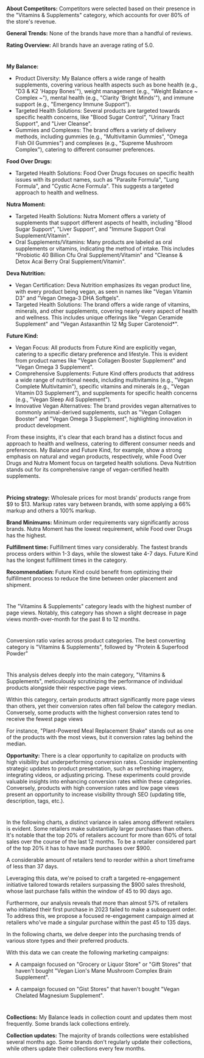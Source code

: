 
<!-- Competitors: Review analysis -->
#

__About Competitors:__ Competitors were selected based on their presence in the "Vitamins & Supplements" category, which accounts for over 80% of the store's revenue.

__General Trends:__ None of the brands have more than a handful of reviews.

__Rating Overview:__ All brands have an average rating of 5.0.

#

<!-- Competitors: Product optimization analysis -->

# 

__My Balance:__
- Product Diversity: My Balance offers a wide range of health supplements, covering various health aspects such as bone health (e.g., "D3 & K2 'Happy Bones'"), weight management (e.g., "Weight Balance ~ Complex ~"), mental health (e.g., "Clarity 'Bright Minds'"), and immune support (e.g., "Emergency Immune Support").
- Targeted Health Solutions: Several products are targeted towards specific health concerns, like "Blood Sugar Control", "Urinary Tract Support", and "Liver Cleanse".
- Gummies and Complexes: The brand offers a variety of delivery methods, including gummies (e.g., "Multivitamin Gummies", "Omega Fish Oil Gummies") and complexes (e.g., "Supreme Mushroom Complex"), catering to different consumer preferences.

__Food Over Drugs:__
- Targeted Health Solutions: Food Over Drugs focuses on specific health issues with its product names, such as "Parasite Formula", "Lung Formula", and "Cystic Acne Formula". This suggests a targeted approach to health and wellness.


__Nutra Moment:__
- Targeted Health Solutions: Nutra Moment offers a variety of supplements that support different aspects of health, including "Blood Sugar Support", "Liver Support", and "Immune Support Oral Supplement/Vitamin".
- Oral Supplements/Vitamins: Many products are labeled as oral supplements or vitamins, indicating the method of intake. This includes "Probiotic 40 Billion Cfu Oral Supplement/Vitamin" and "Cleanse & Detox Acai Berry Oral Supplement/Vitamin".

__Deva Nutrition:__
- Vegan Certification: Deva Nutrition emphasizes its vegan product line, with every product being vegan, as seen in names like "Vegan Vitamin D3" and "Vegan Omega-3 DHA Softgels".
- Targeted Health Solutions: The brand offers a wide range of vitamins, minerals, and other supplements, covering nearly every aspect of health and wellness. This includes unique offerings like "Vegan Ceramide Supplement" and "Vegan Astaxanthin 12 Mg Super Carotenoid*".

__Future Kind:__
- Vegan Focus: All products from Future Kind are explicitly vegan, catering to a specific dietary preference and lifestyle. This is evident from product names like "Vegan Collagen Booster Supplement" and "Vegan Omega 3 Supplement".
- Comprehensive Supplements: Future Kind offers products that address a wide range of nutritional needs, including multivitamins (e.g., "Vegan Complete Multivitamin"), specific vitamins and minerals (e.g., "Vegan Vitamin D3 Supplement"), and supplements for specific health concerns (e.g., "Vegan Sleep Aid Supplement").
- Innovative Vegan Alternatives: The brand provides vegan alternatives to commonly animal-derived supplements, such as "Vegan Collagen Booster" and "Vegan Omega 3 Supplement", highlighting innovation in product development.


From these insights, it's clear that each brand has a distinct focus and approach to health and wellness, catering to different consumer needs and preferences. My Balance and Future Kind, for example, show a strong emphasis on natural and vegan products, respectively, while Food Over Drugs and Nutra Moment focus on targeted health solutions. Deva Nutrition stands out for its comprehensive range of vegan-certified health supplements.

# 

<!-- Competitors: Competitor pricing, minimum order and fulfillment analysis -->

__Pricing strategy:__ Wholesale prices for most brands' products range from \$9 to \$13. Markup rates vary between brands, with some applying a 66% markup and others a 100% markup.

__Brand Minimums:__ Minimum order requirements vary significantly across brands. Nutra Moment has the lowest requirement, while Food over Drugs has the highest.

__Fulfillment time:__ Fulfillment times vary considerably. The fastest brands process orders within 1-3 days, while the slowest take 4-7 days. Future Kind has the longest fulfillment times in the category.

__Recommendation:__ Future Kind could benefit from optimizing their fulfillment process to reduce the time between order placement and shipment. 

#

<!-- Product: page views by category last 12 months -->

# 

The "Vitamins & Supplements" category leads with the highest number of page views. Notably, this category has shown a slight decrease in page views month-over-month for the past 8 to 12 months.

# 

<!-- Product: conversion by category -->

# 

Conversion ratio varies across product categories. The best converting category is "Vitamins & Supplements", followed by "Protein & Superfood Powder"


#

<!-- Product: conversion by product -->

# 

This analysis delves deeply into the main category, "Vitamins & Supplements", meticulously scrutinizing the performance of individual products alongside their respective page views.

Within this category, certain products attract significantly more page views than others, yet their conversion rates often fall below the category median. Conversely, some products with the highest conversion rates tend to receive the fewest page views

For instance, "Plant-Powered Meal Replacement Shake" stands out as one of the products with the most views, but it conversion rates lag behind the median.

__Opportunity:__ There is a clear opportunity to capitalize on products with high visibility but underperforming conversion rates. Consider implementing strategic updates to product presentation, such as refreshing imagery, integrating videos, or adjusting pricing. These experiments could provide valuable insights into enhancing conversion rates within these categories. Conversely, products with high conversion rates and low page views present an opportunity to increase visibility through SEO (updating title, description, tags, etc.).

#

<!-- Email marketing: Campaign ideas -->

In the following charts, a distinct variance in sales among different retailers is evident. Some retailers make substantially larger purchases than others. It's notable that the top 20% of retailers account for more than 60% of total sales over the course of the last 12 months. To be a retailer considered part of the top 20% it has to have made purchases over \$900.

A considerable amount of retailers tend to reorder within a short timeframe of less than 37 days.

Leveraging this data, we're poised to craft a targeted re-engagement initiative tailored towards retailers surpassing the \$900 sales threshold, whose last purchase falls within the window of 45 to 90 days ago.

Furthermore, our analysis reveals that more than almost 57% of retailers who initiated their first purchase in 2023 failed to make a subsequent order. To address this, we propose a focused re-engagement campaign aimed at retailers who've made a singular purchase within the past 45 to 135 days.

<!-- Email marketing: Campaign ideas type store -->


In the following charts, we delve deeper into the purchasing trends of various store types and their preferred products.

With this data we can create the following marketing campaigns:

- A campaign focused on "Grocery or Liquor Store" or "Gift Stores" that haven't bought "Vegan Lion's Mane Mushroom Complex Brain Supplement".

- A campaign focused on "Gist Stores" that haven't bought "Vegan Chelated Magnesium Supplement".

<!-- Competitors: Competitor collection analysis -->

# 

__Collections:__ My Balance leads in collection count and updates them most frequently. Some brands lack collections entirely.

__Collection updates:__ The majority of brands collections were established several months ago. Some brands don't regularly update their collections, while others update their collections every few months.


<!-- end -->